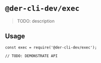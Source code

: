 # `@der-cli-dev/exec`

> TODO: description

## Usage

```
const exec = require('@der-cli-dev/exec');

// TODO: DEMONSTRATE API
```
